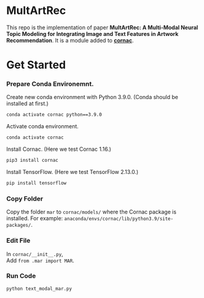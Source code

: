 # MultArtRec
This repo is the implementation of paper **MultArtRec: A Multi-Modal Neural Topic Modeling for Integrating Image and Text Features in Artwork Recommendation**. It is a module added to **[cornac](https://github.com/PreferredAI/cornac)**.

# Get Started

### Prepare Conda Environemnt.

Create new conda environment with Python 3.9.0. (Conda should be installed at first.)
  ```bash
  conda activate cornac python==3.9.0
  ```
Activate conda environment.
  ```bash
  conda activate cornac
  ```
Install Cornac. (Here we test Cornac 1.16.)
  ```bash
  pip3 install cornac
  ```
Install TensorFlow. (Here we test TensorFlow 2.13.0.)
  ```bash
  pip install tensorflow
  ```

### Copy Folder

Copy the folder `mar` to `cornac/models/` where the Cornac package is installed. For example: `anaconda/envs/cornac/lib/python3.9/site-packages/`.

### Edit File

In `cornac/__init__.py`,  
Add `from .mar import MAR`.

### Run Code
  ```bash
  python text_modal_mar.py
  ```


